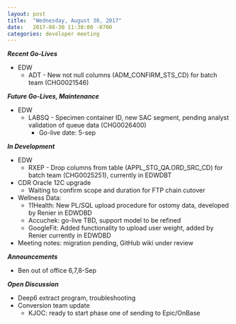 ```yaml
---
layout: post
title:  "Wednesday, August 30, 2017"
date:   2017-08-30 11:30:00 -0700
categories: developer meeting
---
```

**_Recent Go-Lives_**
* EDW
	* ADT -  New not null columns (ADM_CONFIRM_STS_CD) for batch team (CHG0021546)

**_Future Go-Lives, Maintenance_**
* EDW
	* LABSQ - Specimen container ID, new SAC segment, pending analyst validation of queue data (CHG0026400)
     	* Go-live date: 5-sep

**_In Development_**
* EDW
	* RXEP - Drop columns from table (APPL_STG_QA.ORD_SRC_CD) for batch team (CHG0025251), currently in EDWDBT
* CDR Oracle 12C upgrade
	* Waiting to confirm scope and duration for FTP chain cutover
* Wellness Data:  
	* 11Health: New PL/SQL upload procedure for ostomy data, developed by Renier in EDWDBD
	* Accuchek: go-live TBD, support model to be refined
  * GoogleFit: Added functionality to upload user weight, added by Renier currently in EDWDBD
* Meeting notes: migration pending, GitHub wiki under review

**_Announcements_**
* Ben out of office 6,7,8-Sep

**_Open Discussion_**
* Deep6 extract program, troubleshooting
* Conversion team update
  * KJOC: ready to start phase one of sending to Epic/OnBase
